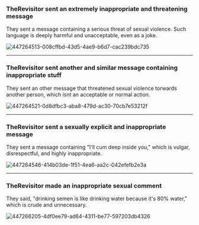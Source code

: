 ### TheRevisitor sent an extremely inappropriate and threatening message
They sent a message containing a serious threat of sexual violence. Such language is deeply harmful and unacceptable, even as a joke.

![447264513-008cffbd-43d5-4ae9-b6d7-cac239bdc735](https://github.com/user-attachments/assets/f1783bdb-44c6-4c7f-8326-d3add1d2ec2c)

---

### TheRevisitor sent another and similar message containing inappropriate stuff
They sent an other message that threatened sexual violence torwards another person, which isnt an acceptable or normal action.

![447264521-0d8dfbc3-aba8-479d-ac30-70cb7e53212f](https://github.com/user-attachments/assets/ac7c45d9-e603-4606-8ab4-15adf9c288d7)

---

### TheRevisitor sent a sexually explicit and inappropriate message
They sent a message containing "I'll cum deep inside you," which is vulgar, disrespectful, and highly inappropriate.

![447264546-414b03de-1f51-4ea6-aa2c-042efefb2e3a](https://github.com/user-attachments/assets/e3bc9a8c-d6dc-48c0-bba5-5b2526c63afa)

---

### TheRevisitor made an inappropriate sexual comment
They said, "drinking semen is like drinking water because it's 80% water," which is crude and unnecessary.

![447266205-4df0ee79-ad64-4311-be77-597203db4326](https://github.com/user-attachments/assets/050d73cf-1f25-4278-a1cb-5b6de181eb39)
